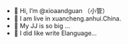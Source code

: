 - 👋 Hi, I’m @xioaandguan     （小管）
- 👀 I am live in xuancheng.anhui.China.
- 🌱 My JJ is so big ...
- 💞️ I did like write Elanguage...

<!---
xioaandguan/xioaandguan is a ✨ special ✨ repository because its `README.md` (this file) appears on your GitHub profile.
You can click the Preview link to take a look at your changes.
--->
